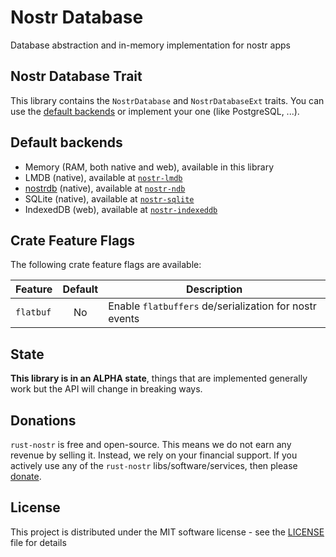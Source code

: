# Nostr Database

Database abstraction and in-memory implementation for nostr apps

## Nostr Database Trait

This library contains the `NostrDatabase` and `NostrDatabaseExt` traits. You can use the [default backends](#default-backends) or implement your one (like PostgreSQL, ...).

## Default backends

* Memory (RAM, both native and web), available in this library
* LMDB (native), available at [`nostr-lmdb`](https://crates.io/crates/nostr-lmdb)
* [nostrdb](https://github.com/damus-io/nostrdb) (native), available at [`nostr-ndb`](https://crates.io/crates/nostr-ndb)
* SQLite (native), available at [`nostr-sqlite`](https://crates.io/crates/nostr-sqlite)
* IndexedDB (web), available at [`nostr-indexeddb`](https://crates.io/crates/nostr-indexeddb)

## Crate Feature Flags

The following crate feature flags are available:

| Feature   | Default | Description                                            |
|-----------|:-------:|--------------------------------------------------------|
| `flatbuf` |   No    | Enable `flatbuffers` de/serialization for nostr events |

## State

**This library is in an ALPHA state**, things that are implemented generally work but the API will change in breaking ways.

## Donations

`rust-nostr` is free and open-source. This means we do not earn any revenue by selling it. Instead, we rely on your financial support. If you actively use any of the `rust-nostr` libs/software/services, then please [donate](https://rust-nostr.org/donate).

## License

This project is distributed under the MIT software license - see the [LICENSE](../../LICENSE) file for details
